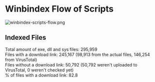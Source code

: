 # Winbindex Flow of Scripts

![winbindex-scripts-flow.png](winbindex-scripts-flow.png)

## Indexed Files

<!--FileStats-->
Total amount of exe, dll and sys files: 295,959  
Files with a download link: 245,167 (98,913 from the actual files, 146,254 from VirusTotal)  
Files without a download link: 50,792 (50,792 weren't uploaded to VirusTotal, 0 weren't checked yet)  
% of files with a download link: 82.8  
<!--/FileStats-->
